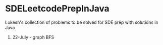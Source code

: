 # SDELeetcodePrepInJava
Lokesh's collection of problems to be solved for SDE prep with solutions in Java

1. 22-July - graph BFS
